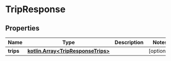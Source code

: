 
# TripResponse

## Properties
Name | Type | Description | Notes
------------ | ------------- | ------------- | -------------
**trips** | [**kotlin.Array&lt;TripResponseTrips&gt;**](TripResponseTrips.md) |  |  [optional]



